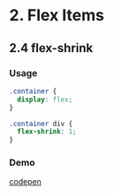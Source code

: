 # 2. Flex Items

## 2.4 flex-shrink
### Usage
```css
.container {
  display: flex;
}

.container div {
  flex-shrink: 1;
}
```

### Demo 
[codepen](https://codepen.io/andrius111/pen/jOPJYKj)
